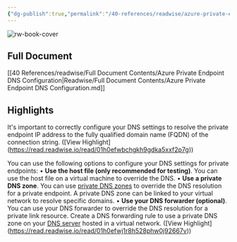 ```yaml
---
{"dg-publish":true,"permalink":"/40-references/readwise/azure-private-endpoint-dns-configuration/","tags":["rw/articles"]}
---
```


![rw-book-cover](https://learn.microsoft.com/en-us/media/logos/logo-ms-social.png)

## Full Document
[[40 References/readwise/Full Document Contents/Azure Private Endpoint DNS Configuration\|Readwise/Full Document Contents/Azure Private Endpoint DNS Configuration.md]]

## Highlights
It's important to correctly configure your DNS settings to resolve the private endpoint IP address to the fully qualified domain name (FQDN) of the connection string. ([View Highlight] (https://read.readwise.io/read/01h0efwbchgkh9gdka5xxf2p7g))


You can use the following options to configure your DNS settings for private endpoints:
• **Use the host file (only recommended for testing)**. You can use the host file on a virtual machine to override the DNS.
• **Use a private DNS zone**. You can use [private DNS zones](https://learn.microsoft.com/en-us/azure/dns/private-dns-privatednszone) to override the DNS resolution for a private endpoint. A private DNS zone can be linked to your virtual network to resolve specific domains.
• **Use your DNS forwarder (optional)**. You can use your DNS forwarder to override the DNS resolution for a private link resource. Create a DNS forwarding rule to use a private DNS zone on your [DNS server](https://learn.microsoft.com/en-us/azure/virtual-network/virtual-networks-name-resolution-for-vms-and-role-instances#name-resolution-that-uses-your-own-dns-server) hosted in a virtual network. ([View Highlight] (https://read.readwise.io/read/01h0efwj1r8h528phw0j92667v))


